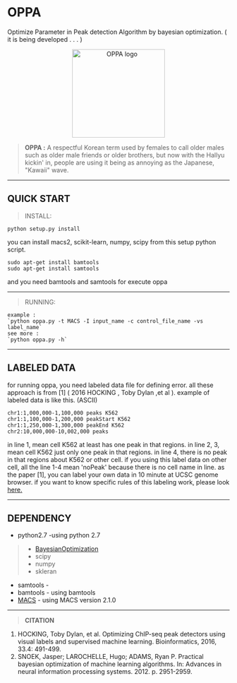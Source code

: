 
OPPA
======
Optimize Parameter in Peak detection Algorithm by bayesian optimization. ( it is being developed . . . )

<p align="center">
    <img src="https://github.com/odb9402/OPPA/blob/master/oppa/oppa.jpg" alt="OPPA logo" size=50  width="210" height="200">
</p>

> **OPPA :** A respectful Korean term used by females to call older males such as older male friends or older brothers, but now with the Hallyu kickin' in, people are using it being as annoying as the Japanese, "Kawaii" wave.


--------
QUICK START
-------

>INSTALL:
>
> 
	python setup.py install
you can install macs2, scikit-learn, numpy, scipy from this setup python script.
>		
	sudo apt-get install bamtools
	sudo apt-get install samtools
and you need bamtools and samtools  for execute oppa

---

>RUNNING:
>
	example :	
    `python oppa.py -t MACS -I input_name -c control_file_name -vs label_name`
    see more :
    `python oppa.py -h`



--------
LABELED DATA
-------

for running oppa, you need labeled data file for defining error.  all these approach is from [1] ( 2016 HOCKING , Toby Dylan  ,et al ). example of labeled data is like this. (ASCII)

> 
	chr1:1,000,000-1,100,000 peaks K562
	chr1:1,100,000-1,200,000 peakStart K562
	chr1:1,250,000-1,300,000 peakEnd K562
	chr2:10,000,000-10,002,000 peaks


in line 1, mean cell K562 at least has one peak in that regions. in line 2, 3, mean cell K562 just only one peak in that regions. in line 4,  there is no peak in that regions about K562 or other cell. if you using this label data on other cell,  all the line 1-4 mean 'noPeak' because there is no cell name in line. as the paper [1], you can label your own data in 10 minute at UCSC genome browser. if you want to know specific rules of this labeling work, please look [here.](https://academic.oup.com/bioinformatics/article/33/4/491/2608653/Optimizing-ChIP-seq-peak-detectors-using-visual)

--------
DEPENDENCY
-------

- python2.7 -using python 2.7
 >- [BayesianOptimization](https://github.com/fmfn/BayesianOptimization)
 >- scipy
 >- numpy
 >- skleran

- samtools - 
- bamtools - using bamtools
- [MACS](https://github.com/taoliu/MACS) - using MACS version 2.1.0

---------
>**CITATION**
1. HOCKING, Toby Dylan, et al. Optimizing ChIP-seq peak detectors using visual labels and supervised machine learning. Bioinformatics, 2016, 33.4: 491-499.
2.  SNOEK, Jasper; LAROCHELLE, Hugo; ADAMS, Ryan P. Practical bayesian optimization of machine learning algorithms. In: Advances in neural information processing systems. 2012. p. 2951-2959.
